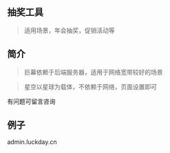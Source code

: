 ## 抽奖工具

> 适用场景，年会抽奖，促销活动等

## 简介

> 巨幕依赖于后端服务器，适用于网络宽带较好的场景

> 星空以星球为载体，不依赖于网络，页面设置即可

有问题可留言咨询

## 例子

admin.luckday.cn
